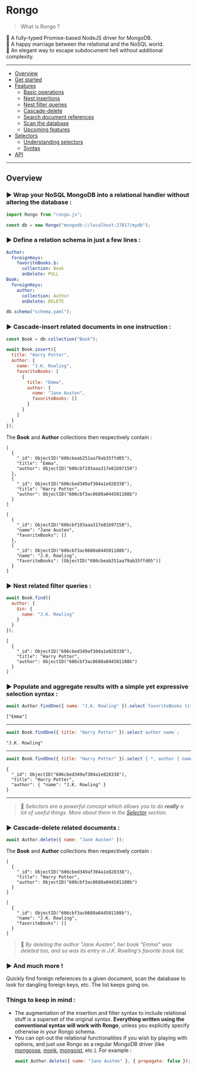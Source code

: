 # Rongo

> What is Rongo ?

🔰️ A fully-typed Promise-based NodeJS driver for MongoDB.\
💍️ A happy marriage between the relational and the NoSQL world.\
🏃 An elegant way to escape subdocument hell without additional complexity.

---

- [Overview](#overview)
- [Get started](#)
- [Features](#)
  - [Basic operations](#)
  - [Nest insertions](#)
  - [Nest filter queries](#)
  - [Cascade-delete](#)
  - [Search document references](#)
  - [Scan the database](#)
  - [Upcoming features](#)
- [Selectors](#)
  - [Understanding selectors](#)
  - [Syntax](#)
- [API](#)

---

## Overview

### **▶️ Wrap your NoSQL MongoDB into a relational handler without altering the database :**

```javascript
import Rongo from "rongo.js";

const db = new Rongo("mongodb://localhost:27017/mydb");
```

### **▶️ Define a relation schema in just a few lines :**

```yaml
Author:
  foreignKeys:
    favoriteBooks.$:
      collection: Book
      onDelete: PULL
Book:
  foreignKeys:
    author:
      collection: Author
      onDelete: DELETE
```

```javascript
db.schema("schema.yaml");
```

### **▶️ Cascade-insert related documents in one instruction :**

```javascript
const Book = db.collection("Book");

await Book.insert({
  title: "Harry Potter",
  author: {
    name: "J.K. Rowling",
    favoriteBooks: [
      {
        title: "Emma",
        author: {
          name: "Jane Austen",
          favoriteBooks: []
        }
      }
    ]
  }
});
```

The **Book** and **Author** collections then respectively contain :

```bson
[
  {
    "_id": ObjectID("606cbeab251aa79ab35ffd05"),
    "title": "Emma",
    "author": ObjectID("606cbf193aaa317e81b97150")
  },
  {
    "_id": ObjectID("606cbed349af304a1e828338"),
    "title": "Harry Potter",
    "author": ObjectID("606cbf3ac0680a044501108b")
  }
]
```

```bson
[
  {
    "_id": ObjectID("606cbf193aaa317e81b97150"),
    "name": "Jane Austen",
    "favoriteBooks": []
  },
  {
    "_id": ObjectID("606cbf3ac0680a044501108b"),
    "name": "J.K. Rowling",
    "favoriteBooks": [ObjectID("606cbeab251aa79ab35ffd05")]
  }
]
```

### **▶️ Nest related filter queries :**

```javascript
await Book.find({
  author: {
    $in: {
      name: "J.K. Rowling"
    }
  }
});
```

```bson
[
  {
    "_id": ObjectID("606cbed349af304a1e828338"),
    "title": "Harry Potter",
    "author": ObjectID("606cbf3ac0680a044501108b")
  }
]
```

### **▶️ Populate and aggregate results with a simple yet expressive selection syntax :**

```javascript
await Author.findOne({ name: "J.K. Rowling" }).select`favoriteBooks title`;
```

```bson
["Emma"]
```

---

```javascript
await Book.findOne({ title: "Harry Potter" }).select`author name`;
```

```bson
"J.K. Rowling"
```

---

```javascript
await Book.findOne({ title: "Harry Potter" }).select`{ *, author { name } }`;
```

```bson
{
  "_id": ObjectID("606cbed349af304a1e828338"),
  "title": "Harry Potter",
  "author": { "name": "J.K. Rowling" }
}
```

---

> 📌 _Selectors are a powerful concept which allows you to do **really** a lot of useful things. More about them in the [Selector](#selectors) section._

### **▶️ Cascade-delete related documents :**

```javascript
await Author.delete({ name: "Jane Austen" });
```

The **Book** and **Author** collections then respectively contain :

```bson
[
  {
    "_id": ObjectID("606cbed349af304a1e828338"),
    "title": "Harry Potter",
    "author": ObjectID("606cbf3ac0680a044501108b")
  }
]
```

```bson
[
  {
    "_id": ObjectID("606cbf3ac0680a044501108b"),
    "name": "J.K. Rowling",
    "favoriteBooks": []
  }
]
```

> 📌 _By deleting the author "Jane Austen", her book "Emma" was deleted too, and so was its entry in J.K. Rowling's favorite book list._

### **▶️ And much more !**

Quickly find foreign references to a given document, scan the database to look for dangling foreign keys, etc. The list keeps going on.

### Things to keep in mind :

- The augmentation of the insertion and filter syntax to include relational stuff is a superset of the original syntax. **Everything written using the conventional syntax will work with Rongo**, unless you explicitly specify otherwise in your Rongo schema.
- You can opt-out the relational functionalities if you wish by playing with options, and just use Rongo as a regular MongoDB driver (like [mongoose](https://github.com/Automattic/mongoose), [monk](https://github.com/Automattic/monk), [mongoist](https://github.com/mongoist/mongoist), etc.). For example :
  ```javascript
  await Author.delete({ name: "Jane Austen" }, { propagate: false });
  ```
